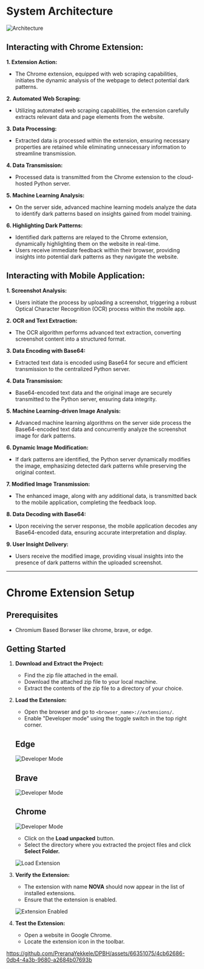 # System Architecture

![Architecture](images/architecture.png)

## Interacting with Chrome Extension:

**1. Extension Action:**
   - The Chrome extension, equipped with web scraping capabilities, initiates the dynamic analysis of the webpage to detect potential dark patterns.

**2. Automated Web Scraping:**
   - Utilizing automated web scraping capabilities, the extension carefully extracts relevant data and page elements from the website.

**3. Data Processing:**
   - Extracted data is processed within the extension, ensuring necessary properties are retained while eliminating unnecessary information to streamline transmission.

**4. Data Transmission:**
   - Processed data is transmitted from the Chrome extension to the cloud-hosted Python server.

**5. Machine Learning Analysis:**
   - On the server side, advanced machine learning models analyze the data to identify dark patterns based on insights gained from model training.

**6. Highlighting Dark Patterns:**
   - Identified dark patterns are relayed to the Chrome extension, dynamically highlighting them on the website in real-time.
   - Users receive immediate feedback within their browser, providing insights into potential dark patterns as they navigate the website.

## Interacting with Mobile Application:

**1. Screenshot Analysis:**
   - Users initiate the process by uploading a screenshot, triggering a robust Optical Character Recognition (OCR) process within the mobile app.

**2. OCR and Text Extraction:**
   - The OCR algorithm performs advanced text extraction, converting screenshot content into a structured format.

**3. Data Encoding with Base64:**
   - Extracted text data is encoded using Base64 for secure and efficient transmission to the centralized Python server.

**4. Data Transmission:**
   - Base64-encoded text data and the original image are securely transmitted to the Python server, ensuring data integrity.

**5. Machine Learning-driven Image Analysis:**
   - Advanced machine learning algorithms on the server side process the Base64-encoded text data and concurrently analyze the screenshot image for dark patterns.

**6. Dynamic Image Modification:**
   - If dark patterns are identified, the Python server dynamically modifies the image, emphasizing detected dark patterns while preserving the original context.

**7. Modified Image Transmission:**
   - The enhanced image, along with any additional data, is transmitted back to the mobile application, completing the feedback loop.

**8. Data Decoding with Base64:**
   - Upon receiving the server response, the mobile application decodes any Base64-encoded data, ensuring accurate interpretation and display.

**9. User Insight Delivery:**
   - Users receive the modified image, providing visual insights into the presence of dark patterns within the uploaded screenshot.

<hr>

# Chrome Extension Setup

## Prerequisites

- Chromium Based Borwser like chrome, brave, or edge.

## Getting Started

1. **Download and Extract the Project:**

    - Find the zip file attached in the email.
    - Download the attached zip file to your local machine.
    - Extract the contents of the zip file to a directory of your choice.

2. **Load the Extension:**

    - Open the browser and go to `<browser_name>://extensions/`.
    - Enable "Developer mode" using the toggle switch in the top right corner.

    ## Edge
    ![Developer Mode](images/edge_dev.png)

    ## Brave
    ![Developer Mode](images/brave_dev.png)
    
    ## Chrome
    ![Developer Mode](images/chrome_dev.png)


    - Click on the **Load unpacked** button.
    - Select the directory where you extracted the project files and click **Select Folder.**
  
    ![Load Extension](images/load_extension.png)

3. **Verify the Extension:**

    - The extension with name **NOVA** should now appear in the list of installed extensions.
    - Ensure that the extension is enabled.

    ![Extension Enabled](images/extension_enabled.png)

4. **Test the Extension:**

    - Open a website in Google Chrome.
    - Locate the extension icon in the toolbar.

https://github.com/PreranaYekkele/DPBH/assets/66351075/4cb62686-0db4-4a3b-9680-a2684b07693b

